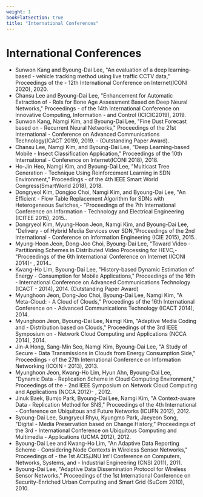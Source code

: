 ```yaml
---
weight: 1
bookFlatSection: true
title: "International Conferences"
---
```


# International Conferences

- Sunwon Kang and Byoung-Dai Lee, "An evaluation of a deep learning-based - vehicle tracking method using live traffic CCTV data," Proceedings of the - 12th International Conference on Internet(ICONI 2020), 2020.
- Chansu Lee and Byoung-Dai Lee, "Enhancement for Automatic Extraction of - RoIs for Bone Age Assessment Based on Deep Neural Networks," Proceedings - of the 14th International Conference on Innovative Computing, Information - and Control (ICICIC2019), 2019.
- Sunwon Kang, Namgi Kim, and Byoung-Dai Lee, "Fine Dust Forecast based on - Recurrent Neural Networks," Proceedings of the 21st International - Conference on Advanced Communications Technology(ICACT 2019), 2019. - (Outstanding Paper Award).
- Chansu Lee, Namgi Kim, and Byoung-Dai Lee, "Deep Learning-based Mobile - Insect Classification Application," Proceedings of the 10th International - Conference on Internet(ICONI 2018), 2018.
- Ho-Jin Heo, Namgi Kim, and Byoung-Dai Lee, "Multicast Tree Generation - Technique Using Reinforcement Learning in SDN Environment," Proceedings - of the 4th IEEE Smart World Congress(SmartWorld 2018), 2018.
- Dongryeol Kim, Dongjoo Choi, Namgi Kim, and Byoung-Dai Lee, "An Efficient - Flow Table Replacement Algorithm for SDNs with Heterogeneous Switches,- "Proceedings of the 7th International Conference on Information - Technology and Electrical Engineering (ICITEE 2015), 2015..
- Dongryeol Kim, Myung-Hoon Jeon, Namgi Kim, and Byoung-Dai Lee, "Delivery - of Hybrid Media Services over SDN,"Proceedings of the 2nd International - Conference on Information Engineering (ICIE 2015), 2015..
- Myung-Hoon Jeon, Dong-Joo Choi, Byoung-Dai Lee, "Toward Video - Partitioning Schemes in Distributed Video Processing for HEVC,- "Proceedings of the 6th International Conference on Internet (ICONI 2014)- , 2014..
- Kwang-Ho Lim, Byoung-Dai Lee, "History-based Dynamic Estimation of Energy - Consumption for Mobile Applications," Proceedings of the 16th - International Conference on Advanced Communications Technology (ICACT - 2014), 2014. (Outstanding Paper Award)
- Myunghoon Jeon, Dong-Joo Choi, Byoung-Dai Lee, Namgi Kim, "A Meta-Cloud: - A Cloud of Clouds," Proceedings of the 16th International Conference on - Advanced Communications Technology (ICACT 2014), 2014.
- Myunghoon Jeon, Byoung-Dai Lee, Namgi Kim, "Adaptive Media Coding and - Distribution based on Clouds," Proceedings of the 3rd IEEE Symposium on - Network Cloud Computing and Applications (NCCA 2014), 2014.
- Jin-A Hong, Sang-Min Seo, Namgi Kim, Byoung-Dai Lee, "A Study of Secure - Data Transmissions in Clouds from Energy Consumption Side," Proceedings - of the 27th International Conference on Information Networking (ICOIN - 2013), 2013.
- Myunghoon Jeon, Kwang-Ho Lim, Hyun Ahn, Byoung-Dai Lee, "Dynamic Data - Replication Scheme in Cloud Computing Environment," Proceedings of the - 2nd IEEE Symposium on Network Cloud Computing and Applications (NCCA 2012)- , 2012.
- Jinuk Baek, Bumjo Park, Byoung-Dai Lee, Namgi Kim, "A Context-aware Data - Replication Method for SNS," Proceedings of the 4th International - Conference on Ubiquitous and Future Networks (ICUFN 2012), 2012.
- Byoung-Dai Lee, Sungryeul Rhyu, Kyungmo Park, Jaeyeon Song, "Digital - Media Preservation based on Change History," Proceedings of the 3rd - International Conference on Ubiquitous Computing and Multimedia - Applications (UCMA 2012), 2012.
- Byoung-Dai Lee and Kwang-Ho Lim, "An Adaptive Data Reporting Scheme - Considering Node Contexts in Wireless Sensor Networks," Proceedings of - the 1st ACIS/JNU Int'l Conference on Computers, Networks, Systems, and - Industrial Engineering (CNSI 2011), 2011.
- Byoung-Dai Lee, "Adaptive Data Dissemination Protocol for Wireless Sensor Networks," Proceedings of the 1st International Conference on Security-Enriched Urban Computing and Smart Grid (SuCom 2010), 2010.